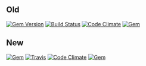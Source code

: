 ## Old

[![Gem Version](https://badge.fury.io/rb/runfile.svg)](http://badge.fury.io/rb/runfile)
[![Build Status](https://travis-ci.org/DannyBen/runfile.svg?branch=master)](https://travis-ci.org/DannyBen/runfile)
[![Code Climate](https://codeclimate.com/github/DannyBen/runfile/badges/gpa.svg)](https://codeclimate.com/github/DannyBen/runfile)
[![Gem](https://img.shields.io/gem/dt/runfile.svg)](https://rubygems.org/gems/runfile)

## New

[![Gem](https://img.shields.io/gem/v/runfile.svg)](http://badge.fury.io/rb/runfile)
[![Travis](https://img.shields.io/travis/DannyBen/runfile.svg)](https://travis-ci.org/DannyBen/runfile)
[![Code Climate](https://img.shields.io/codeclimate/github/DannyBen/runfile.svg)](https://codeclimate.com/github/DannyBen/runfile)
[![Gem](https://img.shields.io/gem/dt/runfile.svg)](https://rubygems.org/gems/runfile)